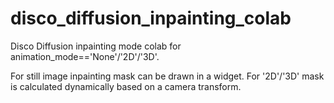 # disco_diffusion_inpainting_colab
Disco Diffusion inpainting mode colab for animation_mode=='None'/'2D'/'3D'. 

For still image inpainting mask can be drawn in a widget. For '2D'/'3D' mask is calculated dynamically based on a camera transform.
